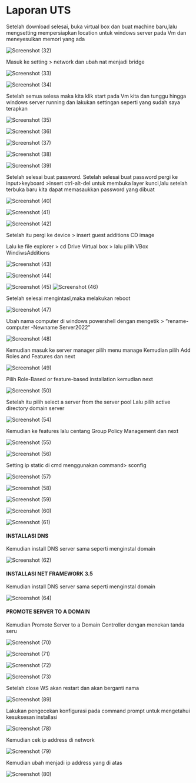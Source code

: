 # 							Laporan UTS

Setelah download selesai, buka virtual box dan buat machine baru,lalu mengsetting mempersiapkan location untuk windows server pada Vm dan meneyesuikan memori yang ada



![Screenshot (32)](https://user-images.githubusercontent.com/95128942/143680456-aeeac067-bc3d-424b-af66-74b39cfe8a85.png)


Masuk ke setting > network dan ubah nat menjadi bridge

![Screenshot (33)](https://user-images.githubusercontent.com/95128942/143680470-21e4ad58-be74-49e1-b9e3-8df9fa93131e.png)



![Screenshot (34)](https://user-images.githubusercontent.com/95128942/143680492-4ac4e95f-7417-4ae8-83da-9673d4e9efb0.png)



Setelah semua selesa maka kita klik start pada Vm kita dan tunggu hingga windows server running dan lakukan settingan seperti yang sudah saya terapkan 

![Screenshot (35)](https://user-images.githubusercontent.com/95128942/143680505-3a674dc3-1e85-4de2-b301-cf97a9ed0126.png)


![Screenshot (36)](https://user-images.githubusercontent.com/95128942/143680525-5276b945-fe82-40a6-bcc4-bec3307a113a.png)

![Screenshot (37)](https://user-images.githubusercontent.com/95128942/143680555-488a9024-7ede-451b-a5ba-7d5ee090b27d.png)


![Screenshot (38)](https://user-images.githubusercontent.com/95128942/143680567-21684ead-00a0-4ebe-9dbf-863f9c8cf59e.png)


![Screenshot (39)](https://user-images.githubusercontent.com/95128942/143680581-04e5c293-b5b6-42a3-ab96-ca67b69b57b6.png)


Setelah selesai buat password. Setelah selesai buat password pergi  ke input>keyboard >insert ctrl-alt-del untuk membuka layer kunci,lalu  setelah terbuka baru kita dapat memasaukkan password yang dibuat


![Screenshot (40)](https://user-images.githubusercontent.com/95128942/143680588-2423e963-7fe0-475d-9cdb-979c6736f14e.png)



![Screenshot (41)](https://user-images.githubusercontent.com/95128942/143680601-b8632fd4-3b99-4d48-8177-7d145e32aa20.png)


![Screenshot (42)](https://user-images.githubusercontent.com/95128942/143680627-7c771344-acb8-465c-8be8-a86b050ffc22.png)


Setelah itu pergi ke device > insert guest additions CD image

Lalu ke file explorer > cd Drive Virtual box > lalu pilih VBox WindiwsAdditions

![Screenshot (43)](https://user-images.githubusercontent.com/95128942/143680656-de897a50-c338-4090-b1f2-13ad59b26e6a.png)



![Screenshot (44)](https://user-images.githubusercontent.com/95128942/143680668-21e1fc04-46c8-49c0-9792-d589c22c6454.png)


![Screenshot (45)](https://user-images.githubusercontent.com/95128942/143680734-5e863f74-a967-40a1-92d5-bd5e2260d800.png)
![Screenshot (46)](https://user-images.githubusercontent.com/95128942/143680736-9a07c2b5-783b-4df3-9af5-3ffb690287f4.png)


Setelah selesai mengintasl,maka melakukan reboot

![Screenshot (47)](https://user-images.githubusercontent.com/95128942/143680815-4d4f7977-c241-4670-bbe7-b42204c229fd.png)

Ubah nama computer di windows powershell dengan mengetik > “rename-computer -Newname Server2022”

![Screenshot (48)](https://user-images.githubusercontent.com/95128942/143680818-24815214-4570-4df1-9c0c-243553dadd64.png) 

Kemudian masuk ke server manager pilih menu manage Kemudian pilih Add Roles and Features dan next

![Screenshot (49)](https://user-images.githubusercontent.com/95128942/143680819-573e5406-b874-4d6c-8e1b-fe44126f85c1.png)

Pilih Role-Based or feature-based installation kemudian next

![Screenshot (50)](https://user-images.githubusercontent.com/95128942/143680821-dbc5b4d6-d0f1-4705-9bff-a1a19e38832f.png)

Setelah itu pilih select a server from the server pool
Lalu pilih active directory domain server

![Screenshot (54)](https://user-images.githubusercontent.com/95128942/143680874-0f2b4664-9782-45aa-8af8-3b4114e6de1e.png)

Kemudian ke features lalu centang Group Policy Management dan next

![Screenshot (55)](https://user-images.githubusercontent.com/95128942/143680876-ef0d31fc-5009-43d0-a04b-0fd99b2490a6.png)

![Screenshot (56)](https://user-images.githubusercontent.com/95128942/143680878-3cbcd4c7-5006-4bff-8e6e-b53bd75bef07.png)

Setting ip static di cmd menggunakan command> sconfig

![Screenshot (57)](https://user-images.githubusercontent.com/95128942/143680879-d5770248-71c7-417a-a638-004e4c37a83f.png)

![Screenshot (58)](https://user-images.githubusercontent.com/95128942/143680881-d53e2221-64b3-43c7-8900-034ba2e8c147.png)

![Screenshot (59)](https://user-images.githubusercontent.com/95128942/143680883-323989d5-104a-411c-855a-570c41578ffe.png)

![Screenshot (60)](https://user-images.githubusercontent.com/95128942/143680884-90760257-53b2-43d4-827a-12f9f7527782.png)

![Screenshot (61)](https://user-images.githubusercontent.com/95128942/143680886-e8542cbe-334b-4d25-8126-c9d8e371dab8.png)


#### INSTALLASI DNS

Kemudian install DNS server sama seperti menginstal domain 

![Screenshot (62)](https://user-images.githubusercontent.com/95128942/143681212-c11394d9-b5e2-4d62-bbef-300780783afe.png)


#### INSTALLASI NET FRAMEWORK 3.5

Kemudian install DNS server sama seperti menginstal domain 

![Screenshot (64)](https://user-images.githubusercontent.com/95128942/143680966-be1b133c-96ef-4597-97eb-5992d869407f.png)

#### **PROMOTE SERVER TO A DOMAIN**

Kemudian Promote Server to a Domain Controller dengan menekan tanda seru

![Screenshot (70)](https://user-images.githubusercontent.com/95128942/143680981-4c3684e7-2054-4633-b12c-b5206a2b8069.png)

![Screenshot (71)](https://user-images.githubusercontent.com/95128942/143680983-2f8aab00-96d3-495e-85c5-079a9e2a7daf.png)

![Screenshot (72)](https://user-images.githubusercontent.com/95128942/143680984-ff2349e2-8b53-406a-a5a0-bf88e2f33d26.png)

![Screenshot (73)](https://user-images.githubusercontent.com/95128942/143680985-c03e25da-a48e-4693-b423-5dfbc1283857.png)

Setelah close WS akan restart dan akan berganti nama 

![Screenshot (89)](https://user-images.githubusercontent.com/95128942/143681242-1a0eb39c-ae9a-4039-a2f0-c94f3ea725e7.png)


Lakukan pengecekan konfigurasi pada command prompt untuk mengetahui kesuksesan installasi

![Screenshot (78)](https://user-images.githubusercontent.com/95128942/143681277-de4c161e-cf21-46cc-b36a-ca932d5654c8.png)

Kemudian cek ip address di network

![Screenshot (79)](https://user-images.githubusercontent.com/95128942/143681280-c8d77902-81fd-46fe-a58e-22bb25cd9b76.png)

Kemudian ubah menjadi ip address yang di atas

![Screenshot (80)](https://user-images.githubusercontent.com/95128942/143681281-b27cd832-6fda-4374-858f-24dd36cc82b7.png)
